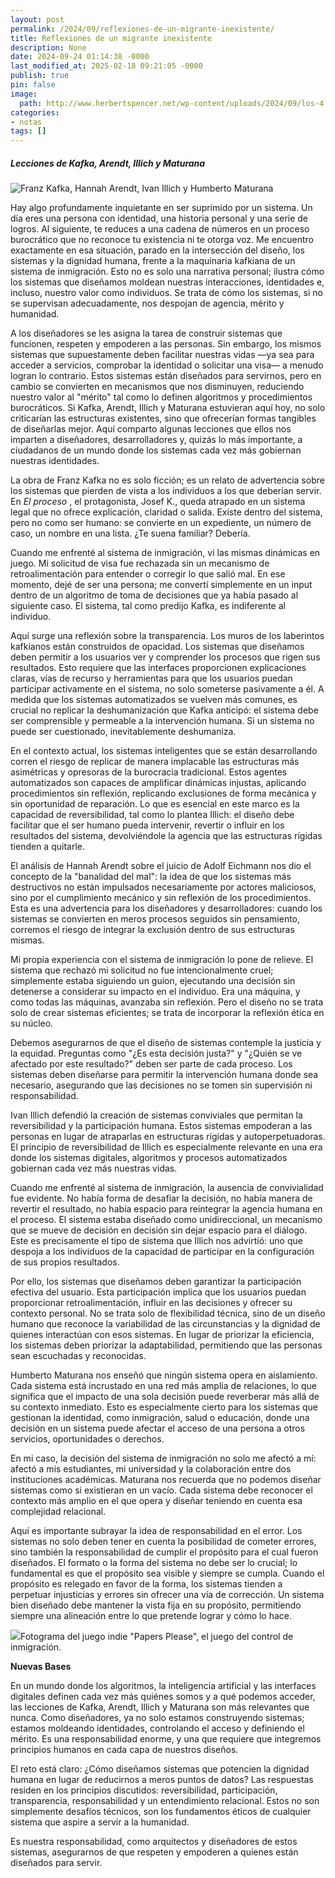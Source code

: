 ```yaml
---
layout: post
permalink: /2024/09/reflexiones-de-un-migrante-inexistente/
title: Reflexiones de un migrante inexistente
description: None
date: 2024-09-24 01:14:38 -0000
last_modified_at: 2025-02-18 09:21:05 -0000
publish: true
pin: false
image:
  path: http://www.herbertspencer.net/wp-content/uploads/2024/09/los-4.png
categories:
- notas
tags: []
---
```

##### _Lecciones de Kafka, Arendt, Illich y Maturana_

![Franz Kafka, Hannah Arendt, Ivan Illich y Humberto Maturana](/assets/wp-content/uploads/2024/09/los-4-890x610.png)

Hay algo profundamente inquietante en ser suprimido por un sistema. Un día eres una persona con identidad, una historia personal y una serie de logros. Al siguiente, te reduces a una cadena de números en un proceso burocrático que no reconoce tu existencia ni te otorga voz. Me encuentro exactamente en esa situación, parado en la intersección del diseño, los sistemas y la dignidad humana, frente a la maquinaria kafkiana de un sistema de inmigración. Esto no es solo una narrativa personal; ilustra cómo los sistemas que diseñamos moldean nuestras interacciones, identidades e, incluso, nuestro valor como individuos. Se trata de cómo los sistemas, si no se supervisan adecuadamente, nos despojan de agencia, mérito y humanidad.

A los diseñadores se les asigna la tarea de construir sistemas que funcionen, respeten y empoderen a las personas. Sin embargo, los mismos sistemas que supuestamente deben facilitar nuestras vidas —ya sea para acceder a servicios, comprobar la identidad o solicitar una visa— a menudo logran lo contrario. Estos sistemas están diseñados para servirnos, pero en cambio se convierten en mecanismos que nos disminuyen, reduciendo nuestro valor al "mérito" tal como lo definen algoritmos y procedimientos burocráticos. Si Kafka, Arendt, Illich y Maturana estuvieran aquí hoy, no solo criticarían las estructuras existentes, sino que ofrecerían formas tangibles de diseñarlas mejor. Aquí comparto algunas lecciones que ellos nos imparten a diseñadores, desarrolladores y, quizás lo más importante, a ciudadanos de un mundo donde los sistemas cada vez más gobiernan nuestras identidades.

La obra de Franz Kafka no es solo ficción; es un relato de advertencia sobre los sistemas que pierden de vista a los individuos a los que deberían servir. En _El proceso_ , el protagonista, Josef K., queda atrapado en un sistema legal que no ofrece explicación, claridad o salida. Existe dentro del sistema, pero no como ser humano: se convierte en un expediente, un número de caso, un nombre en una lista. ¿Te suena familiar? Debería.

Cuando me enfrenté al sistema de inmigración, vi las mismas dinámicas en juego. Mi solicitud de visa fue rechazada sin un mecanismo de retroalimentación para entender o corregir lo que salió mal. En ese momento, dejé de ser una persona; me convertí simplemente en un input dentro de un algoritmo de toma de decisiones que ya había pasado al siguiente caso. El sistema, tal como predijo Kafka, es indiferente al individuo.

Aquí surge una reflexión sobre la transparencia. Los muros de los laberintos kafkianos están construidos de opacidad. Los sistemas que diseñamos deben permitir a los usuarios ver y comprender los procesos que rigen sus resultados. Esto requiere que las interfaces proporcionen explicaciones claras, vías de recurso y herramientas para que los usuarios puedan participar activamente en el sistema, no solo someterse pasivamente a él. A medida que los sistemas automatizados se vuelven más comunes, es crucial no replicar la deshumanización que Kafka anticipó: el sistema debe ser comprensible y permeable a la intervención humana. Si un sistema no puede ser cuestionado, inevitablemente deshumaniza.

En el contexto actual, los sistemas inteligentes que se están desarrollando corren el riesgo de replicar de manera implacable las estructuras más asimétricas y opresoras de la burocracia tradicional. Estos agentes automatizados son capaces de amplificar dinámicas injustas, aplicando procedimientos sin reflexión, replicando exclusiones de forma mecánica y sin oportunidad de reparación. Lo que es esencial en este marco es la capacidad de reversibilidad, tal como lo plantea Illich: el diseño debe facilitar que el ser humano pueda intervenir, revertir o influir en los resultados del sistema, devolviéndole la agencia que las estructuras rígidas tienden a quitarle.

El análisis de Hannah Arendt sobre el juicio de Adolf Eichmann nos dio el concepto de la "banalidad del mal": la idea de que los sistemas más destructivos no están impulsados necesariamente por actores maliciosos, sino por el cumplimiento mecánico y sin reflexión de los procedimientos. Esta es una advertencia para los diseñadores y desarrolladores: cuando los sistemas se convierten en meros procesos seguidos sin pensamiento, corremos el riesgo de integrar la exclusión dentro de sus estructuras mismas.

Mi propia experiencia con el sistema de inmigración lo pone de relieve. El sistema que rechazó mi solicitud no fue intencionalmente cruel; simplemente estaba siguiendo un guion, ejecutando una decisión sin detenerse a considerar su impacto en el individuo. Era una máquina, y como todas las máquinas, avanzaba sin reflexión. Pero el diseño no se trata solo de crear sistemas eficientes; se trata de incorporar la reflexión ética en su núcleo. 

Debemos asegurarnos de que el diseño de sistemas contemple la justicia y la equidad. Preguntas como "¿Es esta decisión justa?" y "¿Quién se ve afectado por este resultado?" deben ser parte de cada proceso. Los sistemas deben diseñarse para permitir la intervención humana donde sea necesario, asegurando que las decisiones no se tomen sin supervisión ni responsabilidad.

Ivan Illich defendió la creación de sistemas conviviales que permitan la reversibilidad y la participación humana. Estos sistemas empoderan a las personas en lugar de atraparlas en estructuras rígidas y autoperpetuadoras. El principio de reversibilidad de Illich es especialmente relevante en una era donde los sistemas digitales, algoritmos y procesos automatizados gobiernan cada vez más nuestras vidas.

Cuando me enfrenté al sistema de inmigración, la ausencia de convivialidad fue evidente. No había forma de desafiar la decisión, no había manera de revertir el resultado, no había espacio para reintegrar la agencia humana en el proceso. El sistema estaba diseñado como unidireccional, un mecanismo que se mueve de decisión en decisión sin dejar espacio para el diálogo. Este es precisamente el tipo de sistema que Illich nos advirtió: uno que despoja a los individuos de la capacidad de participar en la configuración de sus propios resultados.

Por ello, los sistemas que diseñamos deben garantizar la participación efectiva del usuario. Esta participación implica que los usuarios puedan proporcionar retroalimentación, influir en las decisiones y ofrecer su contexto personal. No se trata solo de flexibilidad técnica, sino de un diseño humano que reconoce la variabilidad de las circunstancias y la dignidad de quienes interactúan con esos sistemas. En lugar de priorizar la eficiencia, los sistemas deben priorizar la adaptabilidad, permitiendo que las personas sean escuchadas y reconocidas.

Humberto Maturana nos enseñó que ningún sistema opera en aislamiento. Cada sistema está incrustado en una red más amplia de relaciones, lo que significa que el impacto de una sola decisión puede reverberar más allá de su contexto inmediato. Esto es especialmente cierto para los sistemas que gestionan la identidad, como inmigración, salud o educación, donde una decisión en un sistema puede afectar el acceso de una persona a otros servicios, oportunidades o derechos.

En mi caso, la decisión del sistema de inmigración no solo me afectó a mí: afectó a mis estudiantes, mi universidad y la colaboración entre dos instituciones académicas. Maturana nos recuerda que no podemos diseñar sistemas como si existieran en un vacío. Cada sistema debe reconocer el contexto más amplio en el que opera y diseñar teniendo en cuenta esa complejidad relacional.

Aquí es importante subrayar la idea de responsabilidad en el error. Los sistemas no solo deben tener en cuenta la posibilidad de cometer errores, sino también la responsabilidad de cumplir el propósito para el cual fueron diseñados. El formato o la forma del sistema no debe ser lo crucial; lo fundamental es que el propósito sea visible y siempre se cumpla. Cuando el propósito es relegado en favor de la forma, los sistemas tienden a perpetuar injusticias y errores sin ofrecer una vía de corrección. Un sistema bien diseñado debe mantener la vista fija en su propósito, permitiendo siempre una alineación entre lo que pretende lograr y cómo lo hace.

![](/assets/wp-content/uploads/2024/09/papers-please.png)Fotograma del juego indie "Papers Please", el juego del control de inmigración.

**Nuevas Bases**

En un mundo donde los algoritmos, la inteligencia artificial y las interfaces digitales definen cada vez más quiénes somos y a qué podemos acceder, las lecciones de Kafka, Arendt, Illich y Maturana son más relevantes que nunca. Como diseñadores, ya no solo estamos construyendo sistemas; estamos moldeando identidades, controlando el acceso y definiendo el mérito. Es una responsabilidad enorme, y una que requiere que integremos principios humanos en cada capa de nuestros diseños.

El reto está claro: ¿Cómo diseñamos sistemas que potencien la dignidad humana en lugar de reducirnos a meros puntos de datos? Las respuestas residen en los principios discutidos: reversibilidad, participación, transparencia, responsabilidad y un entendimiento relacional. Estos no son simplemente desafíos técnicos, son los fundamentos éticos de cualquier sistema que aspire a servir a la humanidad.

Es nuestra responsabilidad, como arquitectos y diseñadores de estos sistemas, asegurarnos de que respeten y empoderen a quienes están diseñados para servir.
